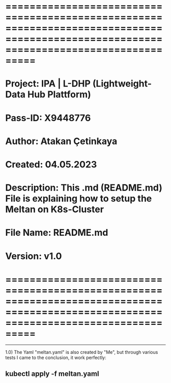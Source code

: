 # =======================================================================================================================================

# Project: IPA | L-DHP (Lightweight-Data Hub Plattform)

# Pass-ID: X9448776

# Author: Atakan Çetinkaya

# Created: 04.05.2023

# Description: This .md (README.md) File is explaining how to setup the Meltan on K8s-Cluster

# File Name: README.md

# Version: v1.0

# =======================================================================================================================================

---

1.0) The Yaml "meltan.yaml" is also created by "Me", but through various tests I came to the conclusion, it work perfectly:

## kubectl apply -f meltan.yaml
